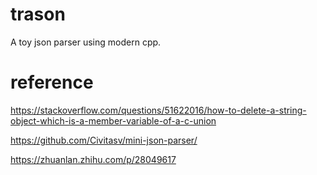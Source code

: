 # trason
A toy json parser using modern cpp.



# reference

https://stackoverflow.com/questions/51622016/how-to-delete-a-string-object-which-is-a-member-variable-of-a-c-union

https://github.com/Civitasv/mini-json-parser/

https://zhuanlan.zhihu.com/p/28049617

